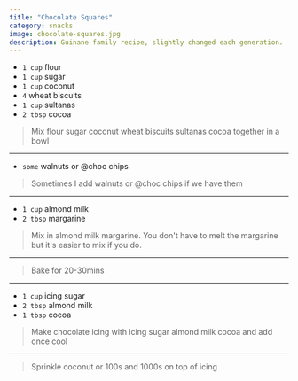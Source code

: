 ```yaml
---
title: "Chocolate Squares"
category: snacks
image: chocolate-squares.jpg
description: Guinane family recipe, slightly changed each generation.
---
```



* `1 cup` flour
* `1 cup` sugar
* `1 cup` coconut
* `4` wheat biscuits
* `1 cup` sultanas
* `2 tbsp` cocoa

> Mix flour sugar coconut wheat biscuits sultanas cocoa together in a bowl

---

* `some` walnuts or @choc chips

> Sometimes I add walnuts or @choc chips if we have them

---

* `1 cup` almond milk
* `2 tbsp` margarine

> Mix in almond milk margarine. You don't have to melt the margarine but it's easier to mix if you do.

---

> Bake for 20-30mins

---

* `1 cup` icing sugar
* `2 tbsp` almond milk
* `1 tbsp` cocoa

> Make chocolate icing with icing sugar almond milk cocoa and add once cool

---

> Sprinkle coconut or 100s and 1000s on top of icing

